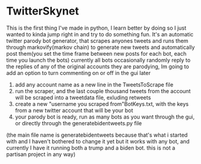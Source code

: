 # TwitterSkynet

This is the first thing I've made in python, I learn better by doing so I just wanted to kinda jump right in and try to do something fun.
It's an automatic twitter parody bot generator, that scrapes anyones tweets and runs them through markovify(markov chain) 
to generate new tweets and automatically post them(you set the time frame between new posts for each bot, each time you launch the bots)
currently all bots occasionally randomly reply to the replies of any of the original accounts they are parodying, Im going to add an option to turn commenting on or off
in the gui later


1) add any account name as a new line in the TweetsToScrape file
2) run the scraper, and the last couple thousand tweets from the account will be scraped into a tweetdata file, exluding retweets
3) create a new "username you scraped from"BotKeys.txt, with the keys from a new twitter account that will be your bot
4) your parody bot is ready, run as many bots as you want through the gui, or directly through the generatebidentweets.py file 


(the main file name is generatebidentweets because that's what i started with and I haven't bothered to change it yet but it works with any bot, and currently I have it running 
both a trump and a biden bot. this is not a partisan project in any way)











